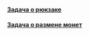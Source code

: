 #### [Задача о рюкзаке](knapsack-problem/knapsack-problem.md)
#### [Задача о размене монет](coin-change/coin-change.md)
